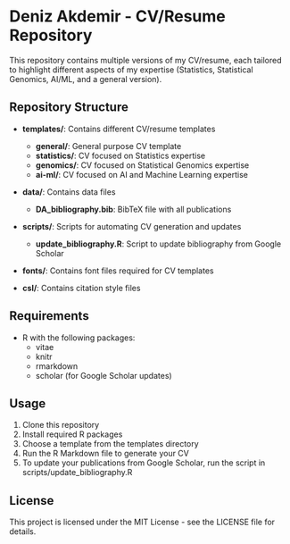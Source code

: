 # Deniz Akdemir - CV/Resume Repository

This repository contains multiple versions of my CV/resume, each tailored to highlight different aspects of my expertise (Statistics, Statistical Genomics, AI/ML, and a general version).

## Repository Structure

- **templates/**: Contains different CV/resume templates
  - **general/**: General purpose CV template
  - **statistics/**: CV focused on Statistics expertise
  - **genomics/**: CV focused on Statistical Genomics expertise
  - **ai-ml/**: CV focused on AI and Machine Learning expertise
  
- **data/**: Contains data files
  - **DA_bibliography.bib**: BibTeX file with all publications
  
- **scripts/**: Scripts for automating CV generation and updates
  - **update_bibliography.R**: Script to update bibliography from Google Scholar

- **fonts/**: Contains font files required for CV templates
- **csl/**: Contains citation style files

## Requirements

- R with the following packages:
  - vitae
  - knitr
  - rmarkdown
  - scholar (for Google Scholar updates)

## Usage

1. Clone this repository
2. Install required R packages
3. Choose a template from the templates directory
4. Run the R Markdown file to generate your CV
5. To update your publications from Google Scholar, run the script in scripts/update_bibliography.R

## License

This project is licensed under the MIT License - see the LICENSE file for details.